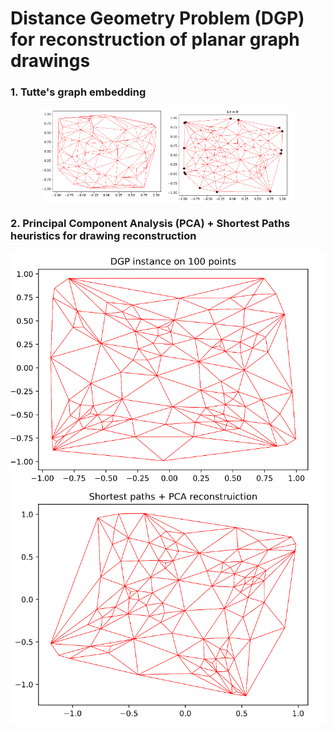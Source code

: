 # Distance Geometry Problem (DGP) for reconstruction of planar graph drawings   

### 1. Tutte's graph embedding
<div style="display: flex; justify-content: center;">
    <img src="https://github.com/Nikita-Dudorov/DGP_planar_graph/blob/main/images/trian100.png" style="height:40%;width:40%;" "Image 1">
    <img src="https://github.com/Nikita-Dudorov/DGP_planar_graph/blob/main/images/tutte100.png" style="height:40%;width:40%;" "Image 2">
</div>

### 2. Principal Component Analysis (PCA) + Shortest Paths heuristics for drawing reconstruction
![](https://github.com/Nikita-Dudorov/DGP_planar_graph/blob/main/images/Instance100.png)
![](https://github.com/Nikita-Dudorov/DGP_planar_graph/blob/main/images/FW_PCA100.png)
